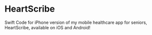 # HeartScribe
Swift Code for iPhone version of my mobile healthcare app for seniors, HeartScribe, available on iOS and Android!
